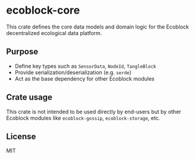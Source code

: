 # ecoblock-core

This crate defines the core data models and domain logic for the Ecoblock decentralized ecological data platform.

## Purpose

- Define key types such as `SensorData`, `NodeId`, `TangleBlock`
- Provide serialization/deserialization (e.g. `serde`)
- Act as the base dependency for other Ecoblock modules

## Crate usage

This crate is not intended to be used directly by end-users but by other Ecoblock modules like `ecoblock-gossip`, `ecoblock-storage`, etc.

## License

MIT
